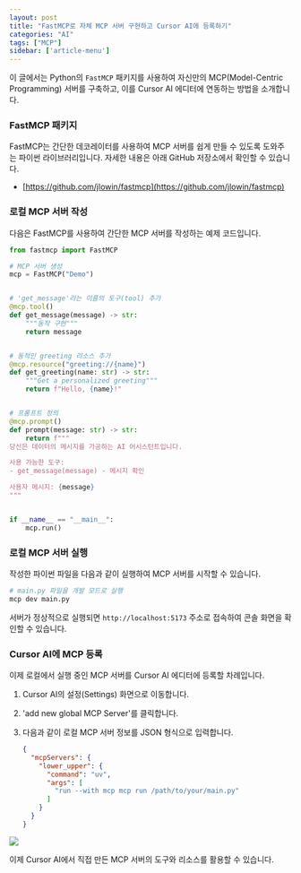 ```yaml
---
layout: post
title: "FastMCP로 자체 MCP 서버 구현하고 Cursor AI에 등록하기"
categories: "AI"
tags: ["MCP"]
sidebar: ['article-menu']
---
```


이 글에서는 Python의 `FastMCP` 패키지를 사용하여 자신만의 MCP(Model-Centric Programming) 서버를 구축하고, 이를 Cursor AI 에디터에 연동하는 방법을 소개합니다.

### **FastMCP 패키지**

FastMCP는 간단한 데코레이터를 사용하여 MCP 서버를 쉽게 만들 수 있도록 도와주는 파이썬 라이브러리입니다. 자세한 내용은 아래 GitHub 저장소에서 확인할 수 있습니다.

- [https://github.com/jlowin/fastmcp](https://github.com/jlowin/fastmcp)

### **로컬 MCP 서버 작성**

다음은 FastMCP를 사용하여 간단한 MCP 서버를 작성하는 예제 코드입니다.

```python
from fastmcp import FastMCP

# MCP 서버 생성
mcp = FastMCP("Demo")


# 'get_message'라는 이름의 도구(tool) 추가
@mcp.tool()
def get_message(message) -> str:
    """동작 구현"""
    return message


# 동적인 greeting 리소스 추가
@mcp.resource("greeting://{name}")
def get_greeting(name: str) -> str:
    """Get a personalized greeting"""
    return f"Hello, {name}!"


# 프롬프트 정의
@mcp.prompt()
def prompt(message: str) -> str:
    return f"""
당신은 데이터의 메시지를 가공하는 AI 어시스턴트입니다.

사용 가능한 도구:
- get_message(message) - 메시지 확인

사용자 메시지: {message}
""" 


if __name__ == "__main__":
    mcp.run()
```

### **로컬 MCP 서버 실행**

작성한 파이썬 파일을 다음과 같이 실행하여 MCP 서버를 시작할 수 있습니다.

```bash
# main.py 파일을 개발 모드로 실행
mcp dev main.py
```

서버가 정상적으로 실행되면 `http://localhost:5173` 주소로 접속하여 콘솔 화면을 확인할 수 있습니다.

### **Cursor AI에 MCP 등록**

이제 로컬에서 실행 중인 MCP 서버를 Cursor AI 에디터에 등록할 차례입니다.

1.  Cursor AI의 설정(Settings) 화면으로 이동합니다.
2.  'add new global MCP Server'를 클릭합니다.
3.  다음과 같이 로컬 MCP 서버 정보를 JSON 형식으로 입력합니다.

    ```json
    {
      "mcpServers": {
        "lower_upper": {
          "command": "uv",
          "args": [
            "run --with mcp mcp run /path/to/your/main.py"
          ]
        }
      }
    }
    ```

![](/assets/images/posts/2024-01-20-fastmcp-cursor-ai-1.png)

이제 Cursor AI에서 직접 만든 MCP 서버의 도구와 리소스를 활용할 수 있습니다.
